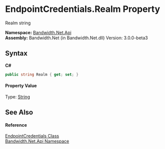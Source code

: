 ﻿# EndpointCredentials.Realm Property 
 

Realm string

**Namespace:**&nbsp;<a href ="N_Bandwidth_Net_Api.md">Bandwidth.Net.Api</a><br />**Assembly:**&nbsp;Bandwidth.Net (in Bandwidth.Net.dll) Version: 3.0.0-beta3

## Syntax

**C#**<br />
``` C#
public string Realm { get; set; }
```


#### Property Value
Type: <a href="http://msdn2.microsoft.com/en-us/library/s1wwdcbf" target="_blank">String</a>

## See Also


#### Reference
<a href ="T_Bandwidth_Net_Api_EndpointCredentials.md">EndpointCredentials Class</a><br /><a href ="N_Bandwidth_Net_Api.md">Bandwidth.Net.Api Namespace</a><br />